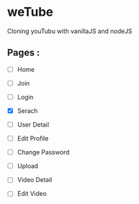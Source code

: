 # weTube

Cloning youTubu with vanillaJS and nodeJS

## Pages :

- [ ] Home
- [ ] Join
- [ ] Login
- [x] Serach
- [ ] User Detail
- [ ] Edit Profile
- [ ] Change Password
- [ ] Upload
- [ ] Video Detail
- [ ] Edit Video





